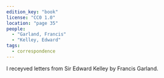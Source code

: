 ```yaml
---
edition_key: "book"
license: "CC0 1.0"
location: "page 35"
people:
  - "Garland, Francis"
  - "Kelley, Edward"
tags:
  - correspondence
---
```

I receyved letters from Sir Edward Kelley by Francis
Garland.
